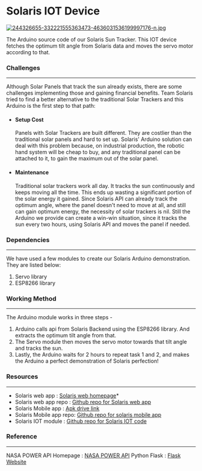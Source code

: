 
# Solaris IOT Device
[![244326655-332221555363473-4636031536199997176-n.jpg](https://i.postimg.cc/pLmcczpd/244326655-332221555363473-4636031536199997176-n.jpg)](https://postimg.cc/Mn8Yvc0k)

The Arduino source code of our Solaris Sun Tracker. This IOT device fetches the optimum tilt angle from Solaris data and moves the servo motor according to that.


### Challenges
---
Although Solar Panels that track the sun already exists, there are some challenges implementing those and gaining financial benefits. Team Solaris tried to find a better alternative to the traditional Solar Trackers and this Arduino is the first step to that path: 
  - #### Setup Cost
	  Panels with Solar Trackers are built different. They are costlier than the traditional solar panels and hard to set up. Solaris' Arduino solution can deal with this problem because, on industrial production, the robotic hand system will be cheap to buy, and any traditional panel can be attached to it, to gain the maximum out of the solar panel.
  - #### Maintenance
	  Traditional solar trackers work all day. It tracks the sun continuously and keeps moving all the time. This ends up wasting a significant portion of the solar energy it gained. Since Solaris API can already track the optimum angle, where the panel doesn't need to move at all, and still can gain optimum energy, the necessity of solar trackers is nil. Still the Arduino we provide can create a win-win situation, since it tracks the sun every two hours, using Solaris API and moves the panel if needed. 

### Dependencies
---
We have used a few modules to create our Solaris Arduino demonstration. They are listed below:
1. Servo library
2. ESP8266 library
### Working Method
---
The Arduino module works in three steps -

1. Arduino calls api from Solaris Backend using the ESP8266 library. And extracts the optimum tilt angle from that.
2. The Servo module then moves the servo motor towards that tilt angle and tracks the sun.
3. Lastly, the Arduino waits for 2 hours to repeat task 1 and 2, and makes the Arduino a perfect demonstration of Solaris perfection!

### Resources
---
* Solaris web app : [Solaris web homepage](https://solaris-bd.web.app/)*
* Solaris web app repo : [Github repo for Solaris web app](https://github.com/SalmanSayeed79/Solaris-BD)
* Solaris Mobile app : [Apk drive link](https://drive.google.com/file/d/170HMrigXFpZwzHW3F4FIAJt-gC9HfU5Z/view?usp=sharing)
* Solaris Mobile app repo: [Github repo for solaris mobile app](https://github.com/zarifikram/SOLARIS)
* Solaris IOT module : [Github repo for Solaris IOT code](https://github.com/pptx704/solaris-servo-control)

### Reference
---
NASA POWER API Homepage : [NASA POWER API](https://power.larc.nasa.gov/)
Python Flask : [Flask Website](https://flask.palletsprojects.com/en/2.0.x/)
